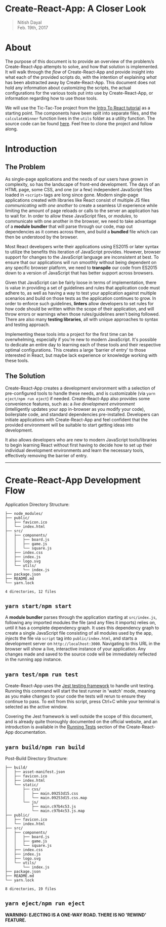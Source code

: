 # Create-React-App: A Closer Look
> Nitish Dayal  
> Feb. 19th, 2017

# About

The purpose of this document is to provide an overview of the problem/s Create-React-App 
  attempts to solve, and how that solution is implemented. It will walk through the _flow_
  of Create-React-App and provide insight into what each of the provided scripts do, with the
  intention of explaining _what_ has been abstracted away by Create-React-App. This
  document does not hold any information about customizing the scripts, the actual
  configurations for the various tools put into use by Create-React-App, or information
  regarding how to use those tools.

We will use the Tic-Tac-Toe project from the [Intro To React tutorial](//facebook.github.io/react/tutorial/tutorial.html) as a
   starting point. The components have been split into separate files, and the
   `calculateWinner` function lives in the `utils` folder as a utility function. 
   The source code can be found [here](./tic_tac_toe/). Feel free to 
   clone the project and follow along.

# Introduction

## The Problem

As single-page applications and the needs of our users have grown 
  in complexity, so has the landscape of front-end development. The days of an 
  HTML page, some CSS, and one (or a few) independent JavaScript files loaded in 
  `<script>` tags are long since gone. Modern single-page applications created with
  libraries like React consist of multiple JS files _communicating with one another_ 
  to create a seamless UI experience while limiting the amount of page reloads or 
  calls to the server an application has to wait for. In order to allow these JavaScript 
  files, or _modules_, to communicate with one another in the browser, we need to take 
  advantage of a **module bundler** that will parse through our code, 
  map out dependencies as it comes across them, and build a **bundled** file which can 
  then be understood by the browser.

Most React developers write their applications using ES2015 or later syntax to utilize
  the benefits this iteration of JavaScript provides. However, browser support for
  changes to the JavaScript language are inconsistent at best. To ensure that our applications
  will run smoothly without being dependent on any specific browser platform, we need
  to **transpile** our code from ES2015 down to a version of JavaScript that has better
  support across browsers.

Given that JavaScript can be fairly loose in terms of implementation, there is value
  in providing a set of guidelines and rules that application code must adhere to, as well as
  having a way to test your application against multiple scenarios and build on those tests
  as the application continues to grow. In order to enforce such guidelines, **linters** allow 
  developers to set rules for how code should be written within the scope of their application, 
  and will throw errors or warnings when those rules/guidelines aren't being followed. There
  are also many **testing libraries**, all with unique approaches to syntax
  and testing approach. 

Implementing these tools into a project for the first time can be overwhelming, especially 
  if you're new to modern JavaScript. It's possible to dedicate an entire day to learning
  each of these tools and their respective optimal configurations. This creates a
  large 'barrier of entry' to those interested in React, but maybe lack experience or knowledge
  working with these tools.

## The Solution

Create-React-App creates a development environment with a selection of pre-configured tools
  to handle these needs, and is customizable (via `yarn eject/npm run eject`) if needed. 
  Create-React-App also provides some convenience features, such as: a _live development 
  environment_ (intelligently updates your app in-browser as you modify your code), boilerplate 
  code, and standard dependencies pre-installed. Developers can initiate applications with 
  Create-React-App and feel confident that the provided environment will be suitable to start 
  getting ideas into development.

It also allows developers who are new to modern JavaScript tools/libraries to begin
  learning React without first having to decide how to set up their individual
  development environments and learn the necessary tools, effectively removing the
  barrier of entry.

---

# Create-React-App Development Flow

Application Directory Structure:

```shell
├── node_modules/
├── public/
│   ├── favicon.ico
│   └── index.html
├── src/
│   ├── components/
│   │   ├── board.js
│   │   ├── game.js
│   │   └── square.js
│   ├── index.css
│   ├── index.js
│   ├── logo.svg 
│   └── utils/
│       └── index.js
├── package.json
├── README.md
└── yarn.lock

4 directories, 12 files
```

## `yarn start/npm start`

A **module bundler** parses through the application starting at `src/index.js`, following
  any imported modules the file (and any files it imports) relies on, until it has a complete
  dependency graph. It uses this dependency graph to create a single JavaScript file
  consisting of all modules used by the app, _injects_ the file via `script` tag into
  `public/index.html`, and starts a development server on `http://localhost:3000`. Navigating
  to this URL in the browser will show a live, interactive instance of your application. Any
  changes made and saved to the source code will be immediately reflected in the running app
  instance.

## `yarn test/npm run test`

Create-React-App uses the [Jest testing framework](https://facebook.github.io/jest/) to handle
  unit testing. Running this command will start the test runner in 'watch' mode, meaning as
  you make changes to your code the tests will rerun to ensure they continue to pass. To exit
  from this script, press Ctrl+C while your terminal is selected as the active window.

Covering the Jest framework is well outside the scope of this document, and is already quite
  thoroughly documented on the official website, and an introduction is available in the 
  [Running Tests](https://github.com/facebookincubator/create-react-app/blob/master/packages/react-scripts/template/README.md#running-tests)
  section of the Create-React-App documentation.

## `yarn build/npm run build`

Post-Build Directory Structure:

<!--

  TODO: Provide explanation of what happens when 'yarn build' is called, how it
  differs from 'yarn start' in terms of the bundling process, how to load the 
  build output in a browser without deploying, an explanation of the assets-manifest.json
  file, and an introduction to sourcemaps.

-->

```shell
├── build/
│   ├── asset-manifest.json
│   ├── favicon.ico
│   ├── index.html
│   └── static/
│       ├── css/
│       │   ├── main.09253d15.css
│       │   └── main.09253d15.css.map
│       └── js/
│           ├── main.c97b4c53.js
│           └── main.c97b4c53.js.map
├── public/
│   ├── favicon.ico
│   └── index.html
├── src/
│   ├── components/
│   │   ├── board.js
│   │   ├── game.js
│   │   └── square.js
│   ├── index.css
│   ├── index.js
│   ├── logo.svg
│   └── utils/
│       └── index.js
├── package.json
├── README.md
└── yarn.lock

8 directories, 19 files
```

## `yarn eject/npm run eject`

**WARNING: EJECTING IS A ONE-WAY ROAD. THERE IS NO 'REWIND' FEATURE.**

<!--

  TODO: Provide breakdown of dependencies, folder structure, understanding flow of script calls
  from package.json > scripts/*, and not a thing more. Any information outside of that feels like
  it would go outside the scope of a document of this sort.

-->
